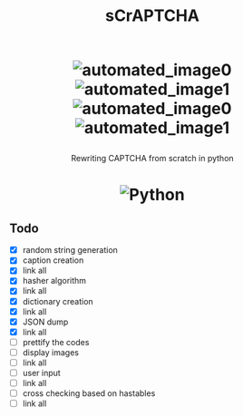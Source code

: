 <h1 align='center'> sCrAPTCHA <br><br>

<!-- ![banner](https://user-images.githubusercontent.com/54891285/120897792-85841100-c645-11eb-9df8-f949c0f958b4.png) -->
 ![automated_image0](https://user-images.githubusercontent.com/54891285/121666074-80e8ae00-cac6-11eb-9716-058bb675276f.png)
 ![automated_image1](https://user-images.githubusercontent.com/54891285/121666021-74fcec00-cac6-11eb-9053-d0ea553b6ebd.png)
 ![automated_image0](https://user-images.githubusercontent.com/54891285/121666163-965dd800-cac6-11eb-8501-aa92e37c01ab.png)
![automated_image1](https://user-images.githubusercontent.com/54891285/121666182-98c03200-cac6-11eb-97ed-36f37cce71ee.png)



</h1>
<p align='center'>Rewriting CAPTCHA from scratch in python
</p>
<h1 align='center'>
 
  ![Python](https://img.shields.io/badge/-python-333333?style=flat-square&logo=python)  
</h1>

## Todo

- [x] random string generation
- [x] caption creation
- [x] link all
- [x] hasher algorithm
- [x] link all
- [x] dictionary creation
- [x] link all
- [x] JSON dump
- [x] link all
- [ ] prettify the codes
- [ ] display images
- [ ] link all
- [ ] user input
- [ ] link all
- [ ] cross checking based on hastables
- [ ] link all
